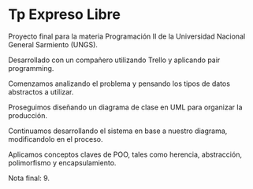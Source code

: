 # Tp Expreso Libre
  
  Proyecto final para la materia Programación II de la Universidad Nacional General Sarmiento (UNGS).
  
  Desarrollado con un compañero utilizando Trello y aplicando pair programming.
  
  Comenzamos analizando el problema y pensando los tipos de datos abstractos a utilizar.
  
  Proseguimos diseñando un diagrama de clase en UML para organizar la producción.
  
  Continuamos desarrollando el sistema en base a nuestro diagrama, modificandolo en el proceso.
  
  Aplicamos conceptos claves de POO, tales como herencia, abstracción, polimorfismo y encapsulamiento.
  
  
Nota final: 9.

